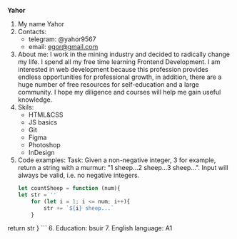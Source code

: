 **Yahor**

1. My name Yahor 
2. Contacts:
    * telegram: @yahor9567
    * email: egor@gmail.com
3. About me: I work in the mining industry and decided to radically change my life.
I spend all my free time learning Frontend Development. I am interested in web development because this profession provides endless opportunities for professional growth,
in addition, there are a huge number of free resources for self-education and a large community. I hope my diligence and courses will help me gain useful knowledge.
4. Skils: 
    * HTML&CSS
    * JS basics
    * Git
    * Figma
    * Photoshop
    * InDesign
5. Code examples: 
    Task: Given a non-negative integer, 3 for example, return a string with a murmur: "1 sheep...2 sheep...3 sheep...". Input will always be valid, i.e. no negative integers.
    ```javascript
    let countSheep = function (num){
    let str = ''
        for (let i = 1; i <= num; i++){
            str += `${i} sheep...`
        }
  return str
    }
    ```
6. Education: bsuir
7. English language: A1
